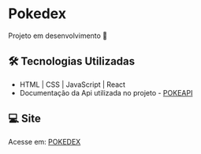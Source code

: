 # Pokedex
Projeto em desenvolvimento 🚧

## 🛠️ Tecnologias Utilizadas
* HTML | CSS | JavaScript | React
* Documentação da Api utilizada no projeto - [POKEAPI](https://pokeapi.co/docs/v2)

## 💻 Site
Acesse em: [POKEDEX](https://pokedex-7byc.onrender.com/)
